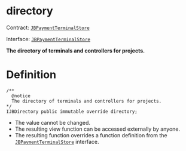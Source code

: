 # directory

Contract: [`JBPaymentTerminalStore`](../)​‌

Interface: [`JBPaymentTerminalStore`](../../../interfaces/ijbpaymentterminalstore.md)

**The directory of terminals and controllers for projects.**

# Definition

```solidity
/** 
  @notice
  The directory of terminals and controllers for projects.
*/
IJBDirectory public immutable override directory;
```

* The value cannot be changed.
* The resulting view function can be accessed externally by anyone.
* The resulting function overrides a function definition from the [`JBPaymentTerminalStore`](../../../interfaces/ijbpaymentterminalstore.md) interface.
